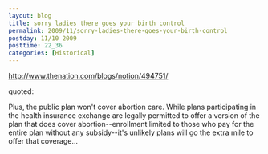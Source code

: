 ```yaml
---
layout: blog
title: sorry ladies there goes your birth control
permalink: 2009/11/sorry-ladies-there-goes-your-birth-control
postday: 11/10 2009
posttime: 22_36
categories: [Historical]
---
```


<p><a href="http://www.thenation.com/blogs/notion/494751/" title="http://www.thenation.com/blogs/notion/494751/">http://www.thenation.com/blogs/notion/494751/</a></p>
<p>quoted: </p>
<p>Plus, the public plan won't cover abortion care. While plans participating in the health insurance exchange are legally permitted to offer a version of the plan that does cover abortion--enrollment limited to those who pay for the entire plan without any subsidy--it's unlikely plans will go the extra mile to offer that coverage...</p>
